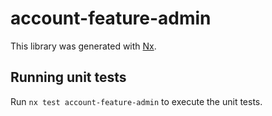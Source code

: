 # account-feature-admin

This library was generated with [Nx](https://nx.dev).

## Running unit tests

Run `nx test account-feature-admin` to execute the unit tests.
